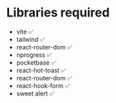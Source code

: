 # Libraries required

- vite ✅
- tailwind ✅
- react-router-dom ✅
- nprogress ✅
- pocketbase ✅
- react-hot-toast ✅
- react-router-dom ✅
- react-hook-form ✅
- sweet alert ✅
